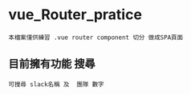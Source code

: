 # vue_Router_pratice
```
本檔案僅供練習 .vue router component 切分 做成SPA頁面
```
## 目前擁有功能 搜尋
```
可搜尋 slack名稱 及  團隊 數字
```

